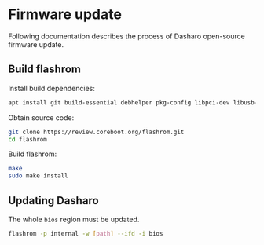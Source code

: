 # Firmware update

Following documentation describes the  process of Dasharo open-source firmware
update.

## Build flashrom

Install build dependencies:

```bash
apt install git build-essential debhelper pkg-config libpci-dev libusb-1.0-0-dev libftdi1-dev meson
```

Obtain source code:

```bash
git clone https://review.coreboot.org/flashrom.git
cd flashrom
```

Build flashrom:

```bash
make
sudo make install
```

## Updating Dasharo

The whole `bios` region must be updated.

```bash
flashrom -p internal -w [path] --ifd -i bios
```

